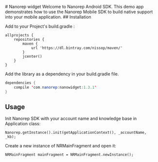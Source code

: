 <snippet>
  <content>
# Nanorep widget
Welcome to Nanorep Android SDK. This demo app demonstrates how to use the Nanorep Mobile SDK to build native support into your mobile application.
## Installation

Add to your Project's build.gradle :
```
allprojects {
    repositories {
        maven {
            url 'https://dl.bintray.com/nissop/maven/'
        }
        jcenter()
    }
}
```

Add the library as a dependency in your build.gradle file.
```java
dependencies {
    compile 'com.nanorep:nanowidget:1.3.1'
}
```
## Usage
Init Nanorep SDK with your account name and knowledge base in Application class:
```
Nanorep.getInstance().init(getApplicationContext(), _accountName, _kb);
```

Create a new instance of NRMainFragment and open it:
```
NRMainFragment mainFragment = NRMainFragment.newInstance();
```



</content>
</snippet>

